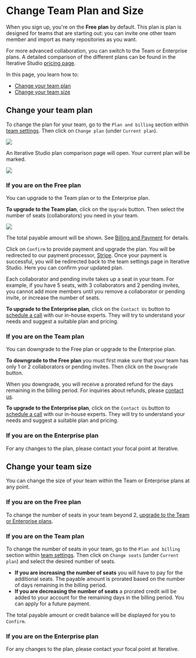 # Change Team Plan and Size

When you sign up, you're on the **Free plan** by default. This plan is plan is
designed for teams that are starting out: you can invite one other team member
and import as many repositories as you want.

For more advanced collaboration, you can switch to the Team or Enterprise plans.
A detailed comparison of the different plans can be found in the Iterative
Studio [pricing page](https://studio.iterative.ai/pricing).

In this page, you learn how to:

- [Change your team plan](#change-your-team-plan)
- [Change your team size](#change-your-team-size)

## Change your team plan

To change the plan for your team, go to the `Plan and billing` section within
[team settings]. Then click on `Change plan` (under `Current plan`).

![](https://static.iterative.ai/img/studio/team_settings_plan_and_billing.png)

An Iterative Studio plan comparison page will open. Your current plan will be
marked.

![](https://static.iterative.ai/img/studio/team_settings_plans_and_features.png)

[team settings]: /doc/studio/user-guide/teams#settings

### If you are on the Free plan

You can upgrade to the Team plan or to the Enterprise plan.

**To upgrade to the Team plan**, click on the `Upgrade` button. Then select the
number of seats (collaborators) you need in your team.

![](https://static.iterative.ai/img/studio/team_settings_select_seats.png)

The total payable amount will be shown. See
[Billing and Payment](/doc/studio/user-guide/billing-and-payment) for details.

Click on `Confirm` to provide payment and upgrade the plan. You will be
redirected to our payment processor, [Stripe](https://stripe.com/). Once your
payment is successful, you will be redirected back to the team settings page in
Iterative Studio. Here you can confirm your updated plan.

<admon>

Each collaborator and pending invite takes up a seat in your team. For example,
if you have 5 seats, with 3 collaborators and 2 pending invites, you cannot add
more members until you remove a collaborator or pending invite, or increase the
number of seats.

</admon>

**To upgrade to the Enterprise plan**, click on the `Contact Us` button to
[schedule a call] with our in-house experts. They will try to understand your
needs and suggest a suitable plan and pricing.

[schedule a call]: https://calendly.com/gtm-2/studio-introduction

### If you are on the Team plan

You can downgrade to the Free plan or upgrade to the Enterprise plan.

**To downgrade to the Free plan** you must first make sure that your team has
only 1 or 2 collaborators or pending invites. Then click on the `Downgrade`
button.

When you downgrade, you will receive a prorated refund for the days remaining in
the billing period. For inquiries about refunds, please [contact us].

[contact us]: /doc/studio/troubleshooting#support

**To upgrade to the Enterprise plan**, click on the `Contact Us` button to
[schedule a call] with our in-house experts. They will try to understand your
needs and suggest a suitable plan and pricing.

### If you are on the Enterprise plan

For any changes to the plan, please contact your focal point at Iterative.

## Change your team size

You can change the size of your team within the Team or Enterprise plans at any
point.

### If you are on the Free plan

To change the number of seats in your team beyond 2,
[upgrade to the Team or Enterprise plans](#change-your-team-plan).

### If you are on the Team plan

To change the number of seats in your team, go to the `Plan and billing` section
within [team settings]. Then click on `Change seats` (under `Current plan`) and
select the desired number of seats.

- **If you are increasing the number of seats** you will have to pay for the
  additional seats. The payable amount is prorated based on the number of days
  remaining in the billing period.
- **If you are decreasing the number of seats** a prorated credit will be added
  to your account for the remaining days in the billing period. You can apply
  for a future payment.

The total payable amount or credit balance will be displayed for you to
`Confirm`.

### If you are on the Enterprise plan

For any changes to the plan, please contact your focal point at Iterative.
